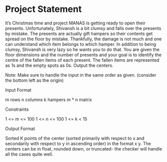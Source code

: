 # Project Statement
It’s Christmas time and project MANAS is getting ready to open their presents. Unfortunately, Shivansh is a bit clumsy and falls over the presents by mistake. The presents are actually gift hampers so their contents get spread on the floor by mistake. Thankfully, the damage is not much and one can understand which item belongs to which hamper. In addition to being clumsy, Shivansh is very lazy so he wants you to do that. You are given the floor dimensions and the number of presents and your goal is to identify the centre of the fallen items of each present. The fallen items are represented as 1s and the empty spots as 0s. Output the centers.

Note: Make sure to handle the input in the same order as given. (consider the bottom left as the origin)

Input Format

m rows
n columns
k hampers
m * n matrix

Constraints

1 <= m <= 100
1 <= n <= 100
1 <= k < 15

Output Format

Sorted K points of the center (sorted primarily with respect to x and secondarily with respect to y in ascending order) in the format x y. The centers can be in float, rounded down, or truncated- the checker will handle all the cases quite well.
